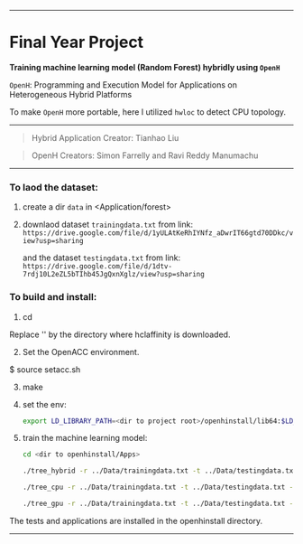 ---------------------------------------------------------------------
# Final Year Project
**Training machine learning model (Random Forest) hybridly using `OpenH`**

`OpenH`: Programming and Execution Model for Applications on Heterogeneous Hybrid Platforms

To make `OpenH` more portable, here I utilized `hwloc` to detect CPU topology. 

---------------------------------------------------------------------

> Hybrid Application Creator: Tianhao Liu

> OpenH Creators: Simon Farrelly and Ravi Reddy Manumachu

---------------------------------------------------------------------

### To laod the dataset:

1. create a dir `data` in <Application/forest>

2. downlaod dataset `trainingdata.txt` from link: `https://drive.google.com/file/d/1yULAtKeRhIYNfz_aDwrIT66gtd70DDkc/view?usp=sharing`

   and the dataset   `testingdata.txt` from link: `https://drive.google.com/file/d/1dtv-7rdj10L2eZL5bTIhb45JgQxnXglz/view?usp=sharing`

### To build and install:

1. cd <hclaffinity root directory>

Replace '<hclaffinity root directory>' by the directory 
where hclaffinity is downloaded.

2. Set the OpenACC environment.

$ source setacc.sh

3. make

4. set the env:

    ~~~sh
    export LD_LIBRARY_PATH=<dir to project root>/openhinstall/lib64:$LD_LIBRARY_PATH
    ~~~

5. train the machine learning model:

    ~~~sh
    cd <dir to openhinstall/Apps>
    
    ./tree_hybrid -r ../Data/trainingdata.txt -t ../Data/testingdata.txt -d 784 -c 49 -s 10000 -m 10000 -p 0
    
    ./tree_cpu -r ../Data/trainingdata.txt -t ../Data/testingdata.txt -d 784 -c 49 -s 10000 -m 10000 -p 0 -n 10
    
    ./tree_gpu -r ../Data/trainingdata.txt -t ../Data/testingdata.txt -d 784 -c 49 -s 10000 -m 10000 -p 0 -n 10
    ~~~

The tests and applications are installed in the openhinstall directory.

---------------------------------------------------------------------
